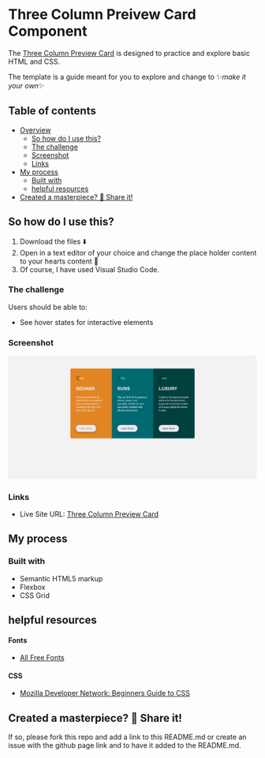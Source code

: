 # Three Column Preivew Card Component

The [Three Column Preview Card](https://farhdibehnamdev.github.io/Three-Column-Preview-Card/) is designed to practice and explore basic HTML and CSS.

The template is a guide meant for you to explore and change to ✨*make it your own*✨

## Table of contents

- [Overview](#overview)
  - [So how do I use this?](#So-how-do-I-use-this)
  - [The challenge](#the-challenge)
  - [Screenshot](#screenshot)
  - [Links](#links)
- [My process](#my-process)
  - [Built with](#built-with)
  - [helpful resources](#helpful-resources)
- [Created a masterpiece? 🎨 Share it!](#Created-a-masterpiece)

## So how do I use this?

1. Download the files ⬇️
2. Open in a text editor of your choice and change the place holder content to your hearts content 💛
3. Of course, I have used Visual Studio Code.

### The challenge

Users should be able to:

- See hover states for interactive elements

### Screenshot

![](./3-Columns-Preview-Card.png)

### Links

- Live Site URL: [Three Column Preview Card](https://farhdibehnamdev.github.io/Three-Column-Preview-Card/)

## My process

### Built with

- Semantic HTML5 markup
- Flexbox
- CSS Grid

## helpful resources

#### Fonts

- [All Free Fonts](https://www.allfreefonts.co/guanabara-sans-font/)

#### CSS

- [Mozilla Developer Network: Beginners Guide to CSS](https://developer.mozilla.org/en-US/docs/Learn/CSS/Introduction_to_CSS)

## Created a masterpiece? 🎨 Share it!

If so, please fork this repo and add a link to this README.md or create an issue with the github page link and to have it added to the README.md.

